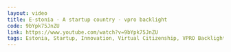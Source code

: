 ```yaml
---
layout: video
title: E-stonia - A startup country - vpro backlight
code: 9bYpk75JnZU
link: https://www.youtube.com/watch?v=9bYpk75JnZU
tags: Estonia, Startup, Innovation, Virtual Citizenship, VPRO Backlight
---
```

